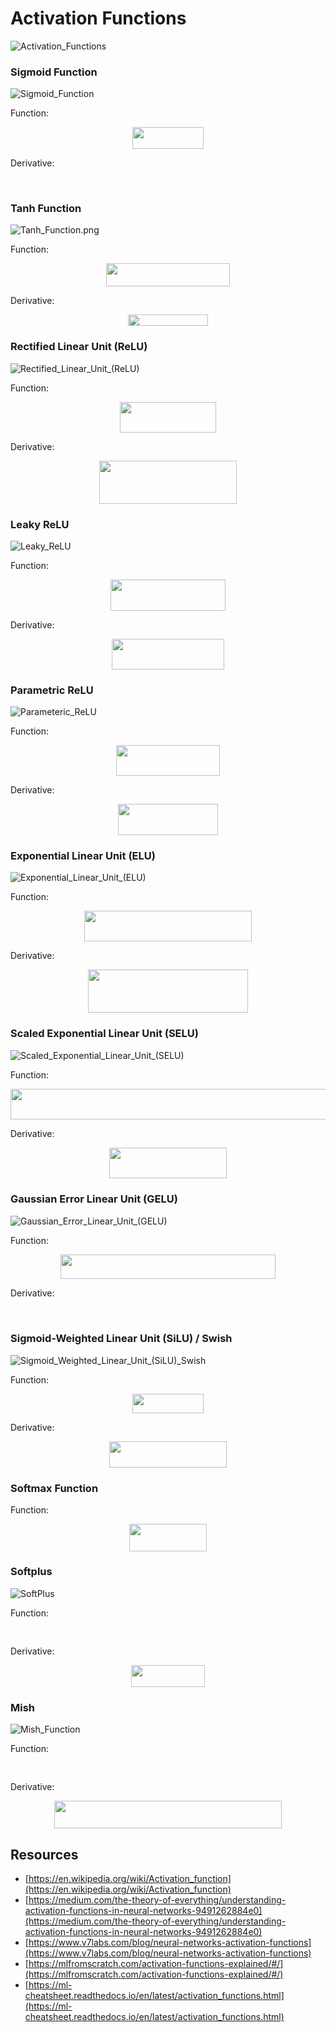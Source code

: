 # Activation Functions

![Activation_Functions](doc/Activation_Functions.png)

### Sigmoid Function

![Sigmoid_Function](doc/Sigmoid_Function.png)

Function:

<p align="center"><img src="tex/9b171bd87aa286bf84d6621ea1204017.svg?invert_in_darkmode" align=middle width=113.14248pt height=34.3600389pt/></p>

Derivative:

<p align="center"><img src="tex/1a3902d66dffcc33134633eb13a56e4a.svg?invert_in_darkmode" align=middle width=187.36269915pt height=17.2895712pt/></p>

### Tanh Function

![Tanh_Function.png](doc/Tanh_Function.png)

Function:

<p align="center"><img src="tex/7eb4be07a0429a57780410969ed58d1a.svg?invert_in_darkmode" align=middle width=197.82854354999998pt height=36.8550864pt/></p>

Derivative:

<p align="center"><img src="tex/2d95939262cdc426890def2845d69e00.svg?invert_in_darkmode" align=middle width=128.12775195pt height=18.312383099999998pt/></p>

### Rectified Linear Unit (ReLU)

![Rectified_Linear_Unit_(ReLU)](doc/Rectified_Linear_Unit.png)

Function:

<p align="center"><img src="tex/83803c6cf357e7afb8cdabf1e530ea97.svg?invert_in_darkmode" align=middle width=154.89708299999998pt height=49.315569599999996pt/></p>

Derivative:

<p align="center"><img src="tex/2172629849e5868eaf600934f256c186.svg?invert_in_darkmode" align=middle width=220.89037574999998pt height=69.0417981pt/></p>

### Leaky ReLU

![Leaky_ReLU](doc/Leaky_ReLU.png)

Function:

<p align="center"><img src="tex/a4bbb3b4859a057a266b6c31e636abc7.svg?invert_in_darkmode" align=middle width=184.12091775pt height=49.315569599999996pt/></p>

Derivative:

<p align="center"><img src="tex/a5d8a53e48a44e595830cd70188848a5.svg?invert_in_darkmode" align=middle width=179.3378268pt height=49.315569599999996pt/></p>

### Parametric ReLU

![Parameteric_ReLU](doc/Parameteric_ReLU.png)

Function:

<p align="center"><img src="tex/290ecca72cd3c083c37a6bdff5f8d689.svg?invert_in_darkmode" align=middle width=165.47358135pt height=49.315569599999996pt/></p>

Derivative:

<p align="center"><img src="tex/754c5b79c77621fd1c89885a39b8d291.svg?invert_in_darkmode" align=middle width=160.6904904pt height=49.315569599999996pt/></p>

### Exponential Linear Unit (ELU)

![Exponential_Linear_Unit_(ELU)](doc/Exponential_Linear_Unit.png)

Function:

<p align="center"><img src="tex/22b919815535e3da79a74831f137d534.svg?invert_in_darkmode" align=middle width=267.89914304999996pt height=49.315569599999996pt/></p>

Derivative:

<p align="center"><img src="tex/e859654ddf616a4d426f9a15ef699144.svg?invert_in_darkmode" align=middle width=256.1470461pt height=69.0417981pt/></p>

### Scaled Exponential Linear Unit (SELU)

![Scaled_Exponential_Linear_Unit_(SELU)](doc/Scaled_Exponential_Linear_Unit.png)

Function:

<p align="center"><img src="tex/822646f49afad2437610e66ee730bef7.svg?invert_in_darkmode" align=middle width=663.27940635pt height=49.315569599999996pt/></p>

Derivative:

<p align="center"><img src="tex/3e743f8c72715fac3f04a831660936ed.svg?invert_in_darkmode" align=middle width=188.9496345pt height=49.315569599999996pt/></p>

### Gaussian Error Linear Unit (GELU)

![Gaussian_Error_Linear_Unit_(GELU)](doc/Gaussian_Error_Linear_Unit.png)

Function:

<p align="center"><img src="tex/5e156666e8767505b7fdc17f061898f7.svg?invert_in_darkmode" align=middle width=344.55862485pt height=39.452455349999994pt/></p>

Derivative:

<p align="center"><img src="tex/7e28db664ad627340f7fda25a290ac36.svg?invert_in_darkmode" align=middle width=162.26000175pt height=17.2895712pt/></p>

### Sigmoid-Weighted Linear Unit (SiLU) / Swish

![Sigmoid_Weighted_Linear_Unit_(SiLU)_Swish](doc/Sigmoid_Weighted_Linear_Unit_Swish.png)

Function:

<p align="center"><img src="tex/a7441e8a4f2fdb45cfc82da527cbafed.svg?invert_in_darkmode" align=middle width=113.14248pt height=30.8440539pt/></p>

Derivative:

<p align="center"><img src="tex/d0f701c20d414f274f5a81ef8eb6be5c.svg?invert_in_darkmode" align=middle width=188.96986679999998pt height=42.190962pt/></p>

### Softmax Function

Function:

<p align="center"><img src="tex/789a1f0365c3e83c7d1dc4a8b10d0acf.svg?invert_in_darkmode" align=middle width=124.36085145pt height=43.5290361pt/></p>

### Softplus

![SoftPlus](doc/SoftPlus.png)

Function:

<p align="center"><img src="tex/57007cfe55ba83df3eeedbdc9d6485b4.svg?invert_in_darkmode" align=middle width=135.59910539999998pt height=16.438356pt/></p>

Derivative:

<p align="center"><img src="tex/b5f56261f1d93afbbe17f2cba27d68d9.svg?invert_in_darkmode" align=middle width=117.7543554pt height=34.3600389pt/></p>

### Mish

![Mish_Function](doc/Mish_Function.png)

Function:

<p align="center"><img src="tex/80c7c3a438606431b27cc86bce2f0135.svg?invert_in_darkmode" align=middle width=190.6561932pt height=16.438356pt/></p>

Derivative:

<p align="center"><img src="tex/b12dfd5e9d8bfe92d02c115de29172d4.svg?invert_in_darkmode" align=middle width=364.33511895pt height=44.11870485pt/></p>

## Resources

- [https://en.wikipedia.org/wiki/Activation_function](https://en.wikipedia.org/wiki/Activation_function)
- [https://medium.com/the-theory-of-everything/understanding-activation-functions-in-neural-networks-9491262884e0](https://medium.com/the-theory-of-everything/understanding-activation-functions-in-neural-networks-9491262884e0)
- [https://www.v7labs.com/blog/neural-networks-activation-functions](https://www.v7labs.com/blog/neural-networks-activation-functions)
- [https://mlfromscratch.com/activation-functions-explained/#/](https://mlfromscratch.com/activation-functions-explained/#/)
- [https://ml-cheatsheet.readthedocs.io/en/latest/activation_functions.html](https://ml-cheatsheet.readthedocs.io/en/latest/activation_functions.html)